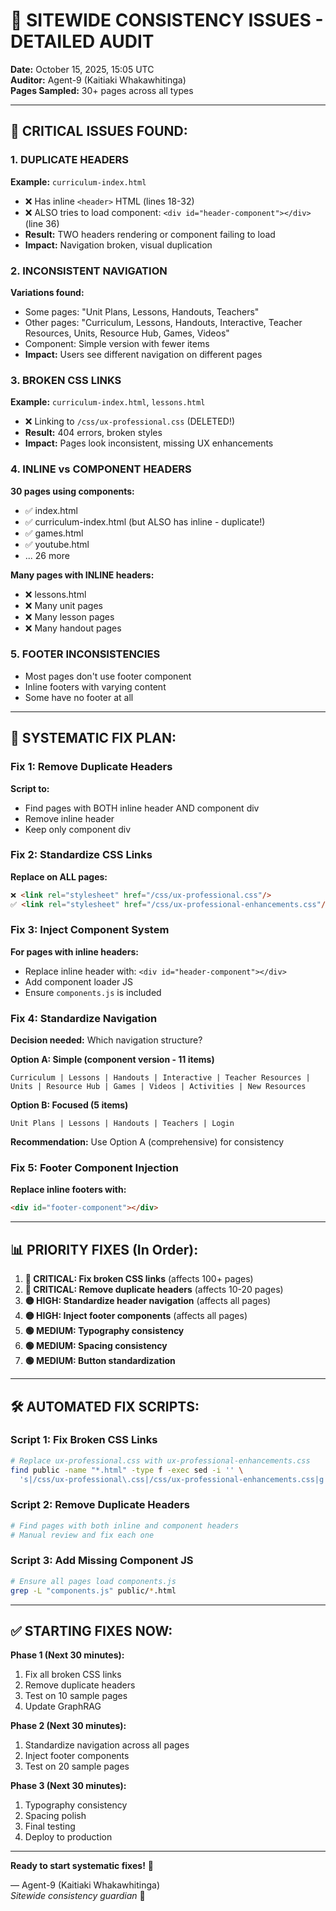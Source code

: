 # 🚨 SITEWIDE CONSISTENCY ISSUES - DETAILED AUDIT

**Date:** October 15, 2025, 15:05 UTC  
**Auditor:** Agent-9 (Kaitiaki Whakawhitinga)  
**Pages Sampled:** 30+ pages across all types

---

## 🔴 **CRITICAL ISSUES FOUND:**

### **1. DUPLICATE HEADERS**
**Example:** `curriculum-index.html`
- ❌ Has inline `<header>` HTML (lines 18-32)
- ❌ ALSO tries to load component: `<div id="header-component"></div>` (line 36)
- **Result:** TWO headers rendering or component failing to load
- **Impact:** Navigation broken, visual duplication

### **2. INCONSISTENT NAVIGATION**
**Variations found:**
- Some pages: "Unit Plans, Lessons, Handouts, Teachers"
- Other pages: "Curriculum, Lessons, Handouts, Interactive, Teacher Resources, Units, Resource Hub, Games, Videos"
- Component: Simple version with fewer items
- **Impact:** Users see different navigation on different pages

### **3. BROKEN CSS LINKS**
**Example:** `curriculum-index.html`, `lessons.html`
- ❌ Linking to `/css/ux-professional.css` (DELETED!)
- **Result:** 404 errors, broken styles
- **Impact:** Pages look inconsistent, missing UX enhancements

### **4. INLINE vs COMPONENT HEADERS**
**30 pages using components:**
- ✅ index.html
- ✅ curriculum-index.html (but ALSO has inline - duplicate!)
- ✅ games.html
- ✅ youtube.html
- ... 26 more

**Many pages with INLINE headers:**
- ❌ lessons.html
- ❌ Many unit pages
- ❌ Many lesson pages
- ❌ Many handout pages

### **5. FOOTER INCONSISTENCIES**
- Most pages don't use footer component
- Inline footers with varying content
- Some have no footer at all

---

## 🎯 **SYSTEMATIC FIX PLAN:**

### **Fix 1: Remove Duplicate Headers**
**Script to:**
- Find pages with BOTH inline header AND component div
- Remove inline header
- Keep only component div

### **Fix 2: Standardize CSS Links**
**Replace on ALL pages:**
```html
❌ <link rel="stylesheet" href="/css/ux-professional.css"/>
✅ <link rel="stylesheet" href="/css/ux-professional-enhancements.css"/>
```

### **Fix 3: Inject Component System**
**For pages with inline headers:**
- Replace inline header with: `<div id="header-component"></div>`
- Add component loader JS
- Ensure `components.js` is included

### **Fix 4: Standardize Navigation**
**Decision needed:** Which navigation structure?

**Option A: Simple (component version - 11 items)**
```
Curriculum | Lessons | Handouts | Interactive | Teacher Resources | 
Units | Resource Hub | Games | Videos | Activities | New Resources
```

**Option B: Focused (5 items)**
```
Unit Plans | Lessons | Handouts | Teachers | Login
```

**Recommendation:** Use Option A (comprehensive) for consistency

### **Fix 5: Footer Component Injection**
**Replace inline footers with:**
```html
<div id="footer-component"></div>
```

---

## 📊 **PRIORITY FIXES (In Order):**

1. **🔴 CRITICAL: Fix broken CSS links** (affects 100+ pages)
2. **🔴 CRITICAL: Remove duplicate headers** (affects 10-20 pages)
3. **🟡 HIGH: Standardize header navigation** (affects all pages)
4. **🟡 HIGH: Inject footer components** (affects all pages)
5. **🟢 MEDIUM: Typography consistency**
6. **🟢 MEDIUM: Spacing consistency**
7. **🟢 MEDIUM: Button standardization**

---

## 🛠️ **AUTOMATED FIX SCRIPTS:**

### **Script 1: Fix Broken CSS Links**
```bash
# Replace ux-professional.css with ux-professional-enhancements.css
find public -name "*.html" -type f -exec sed -i '' \
  's|/css/ux-professional\.css|/css/ux-professional-enhancements.css|g' {} \;
```

### **Script 2: Remove Duplicate Headers**
```bash
# Find pages with both inline and component headers
# Manual review and fix each one
```

### **Script 3: Add Missing Component JS**
```bash
# Ensure all pages load components.js
grep -L "components.js" public/*.html
```

---

## ✅ **STARTING FIXES NOW:**

**Phase 1 (Next 30 minutes):**
1. Fix all broken CSS links
2. Remove duplicate headers
3. Test on 10 sample pages
4. Update GraphRAG

**Phase 2 (Next 30 minutes):**
1. Standardize navigation across all pages
2. Inject footer components
3. Test on 20 sample pages

**Phase 3 (Next 30 minutes):**
1. Typography consistency
2. Spacing polish
3. Final testing
4. Deploy to production

---

**Ready to start systematic fixes!** 🔧

— Agent-9 (Kaitiaki Whakawhitinga)  
*Sitewide consistency guardian* 🌉

